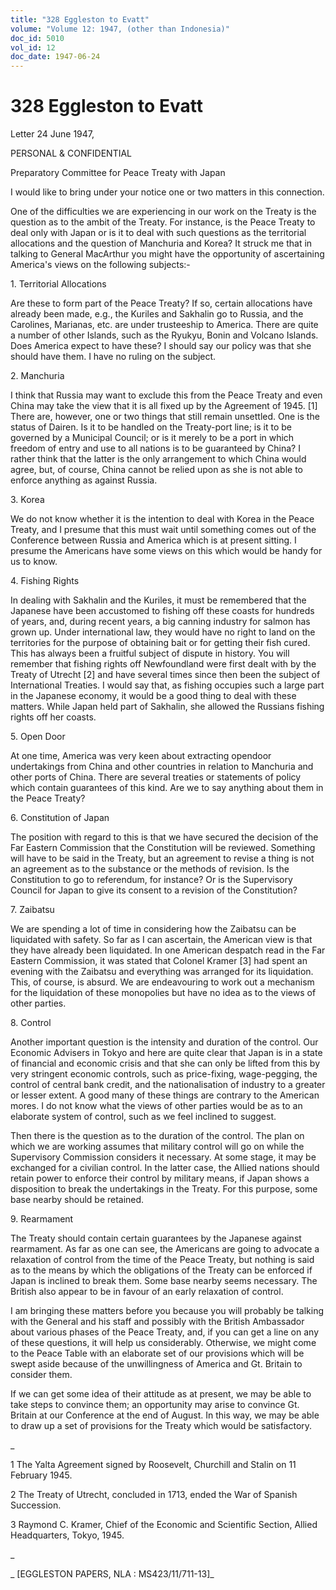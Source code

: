 ```yaml
---
title: "328 Eggleston to Evatt"
volume: "Volume 12: 1947, (other than Indonesia)"
doc_id: 5010
vol_id: 12
doc_date: 1947-06-24
---
```


# 328 Eggleston to Evatt

Letter 24 June 1947,

PERSONAL &amp; CONFIDENTIAL

Preparatory Committee for Peace Treaty with Japan

I would like to bring under your notice one or two matters in this connection.

One of the difficulties we are experiencing in our work on the Treaty is the question as to the ambit of the Treaty. For instance, is the Peace Treaty to deal only with Japan or is it to deal with such questions as the territorial allocations and the question of Manchuria and Korea? It struck me that in talking to General MacArthur you might have the opportunity of ascertaining America's views on the following subjects:-

1\. Territorial Allocations

Are these to form part of the Peace Treaty? If so, certain allocations have already been made, e.g., the Kuriles and Sakhalin go to Russia, and the Carolines, Marianas, etc. are under trusteeship to America. There are quite a number of other Islands, such as the Ryukyu, Bonin and Volcano Islands. Does America expect to have these? I should say our policy was that she should have them. I have no ruling on the subject.

2\. Manchuria

I think that Russia may want to exclude this from the Peace Treaty and even China may take the view that it is all fixed up by the Agreement of 1945. [1] There are, however, one or two things that still remain unsettled. One is the status of Dairen. Is it to be handled on the Treaty-port line; is it to be governed by a Municipal Council; or is it merely to be a port in which freedom of entry and use to all nations is to be guaranteed by China? I rather think that the latter is the only arrangement to which China would agree, but, of course, China cannot be relied upon as she is not able to enforce anything as against Russia.

3\. Korea

We do not know whether it is the intention to deal with Korea in the Peace Treaty, and I presume that this must wait until something comes out of the Conference between Russia and America which is at present sitting. I presume the Americans have some views on this which would be handy for us to know.

4\. Fishing Rights

In dealing with Sakhalin and the Kuriles, it must be remembered that the Japanese have been accustomed to fishing off these coasts for hundreds of years, and, during recent years, a big canning industry for salmon has grown up. Under international law, they would have no right to land on the territories for the purpose of obtaining bait or for getting their fish cured. This has always been a fruitful subject of dispute in history. You will remember that fishing rights off Newfoundland were first dealt with by the Treaty of Utrecht [2] and have several times since then been the subject of International Treaties. I would say that, as fishing occupies such a large part in the Japanese economy, it would be a good thing to deal with these matters. While Japan held part of Sakhalin, she allowed the Russians fishing rights off her coasts.

5\. Open Door

At one time, America was very keen about extracting opendoor undertakings from China and other countries in relation to Manchuria and other ports of China. There are several treaties or statements of policy which contain guarantees of this kind. Are we to say anything about them in the Peace Treaty?

6\. Constitution of Japan

The position with regard to this is that we have secured the decision of the Far Eastern Commission that the Constitution will be reviewed. Something will have to be said in the Treaty, but an agreement to revise a thing is not an agreement as to the substance or the methods of revision. Is the Constitution to go to referendum, for instance? Or is the Supervisory Council for Japan to give its consent to a revision of the Constitution?

7\. Zaibatsu

We are spending a lot of time in considering how the Zaibatsu can be liquidated with safety. So far as I can ascertain, the American view is that they have already been liquidated. In one American despatch read in the Far Eastern Commission, it was stated that Colonel Kramer [3] had spent an evening with the Zaibatsu and everything was arranged for its liquidation. This, of course, is absurd. We are endeavouring to work out a mechanism for the liquidation of these monopolies but have no idea as to the views of other parties.

8\. Control

Another important question is the intensity and duration of the control. Our Economic Advisers in Tokyo and here are quite clear that Japan is in a state of financial and economic crisis and that she can only be lifted from this by very stringent economic controls, such as price-fixing, wage-pegging, the control of central bank credit, and the nationalisation of industry to a greater or lesser extent. A good many of these things are contrary to the American mores. I do not know what the views of other parties would be as to an elaborate system of control, such as we feel inclined to suggest.

Then there is the question as to the duration of the control. The plan on which we are working assumes that military control will go on while the Supervisory Commission considers it necessary. At some stage, it may be exchanged for a civilian control. In the latter case, the Allied nations should retain power to enforce their control by military means, if Japan shows a disposition to break the undertakings in the Treaty. For this purpose, some base nearby should be retained.

9\. Rearmament

The Treaty should contain certain guarantees by the Japanese against rearmament. As far as one can see, the Americans are going to advocate a relaxation of control from the time of the Peace Treaty, but nothing is said as to the means by which the obligations of the Treaty can be enforced if Japan is inclined to break them. Some base nearby seems necessary. The British also appear to be in favour of an early relaxation of control.

I am bringing these matters before you because you will probably be talking with the General and his staff and possibly with the British Ambassador about various phases of the Peace Treaty, and, if you can get a line on any of these questions, it will help us considerably. Otherwise, we might come to the Peace Table with an elaborate set of our provisions which will be swept aside because of the unwillingness of America and Gt. Britain to consider them.

If we can get some idea of their attitude as at present, we may be able to take steps to convince them; an opportunity may arise to convince Gt. Britain at our Conference at the end of August. In this way, we may be able to draw up a set of provisions for the Treaty which would be satisfactory.

_

1 The Yalta Agreement signed by Roosevelt, Churchill and Stalin on 11 February 1945.

2 The Treaty of Utrecht, concluded in 1713, ended the War of Spanish Succession.

3 Raymond C. Kramer, Chief of the Economic and Scientific Section, Allied Headquarters, Tokyo, 1945.

_

_ [EGGLESTON PAPERS, NLA : MS423/11/711-13]_
